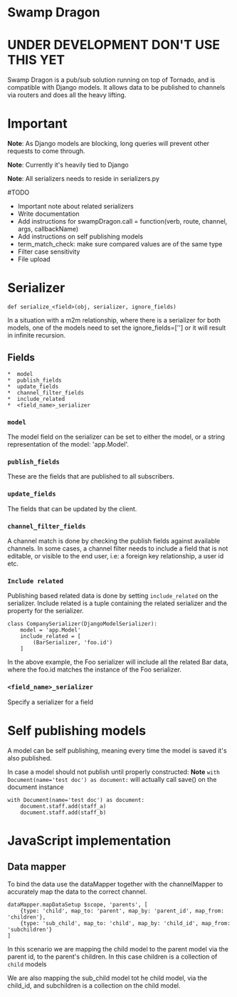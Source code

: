 Swamp Dragon
============

# UNDER DEVELOPMENT DON'T USE THIS YET

Swamp Dragon is a pub/sub solution running on top of Tornado, and is compatible with Django models.
It allows data to be published to channels via routers and does all the heavy lifting.


# Important
**Note**: As Django models are blocking, long queries will prevent other requests to come through.

**Note**: Currently it's heavily tied to Django

**Note**: All serializers needs to reside in serializers.py


#TODO
*  Important note about related serializers
*  Write documentation
*  Add instructions for swampDragon.call = function(verb, route, channel, args, callbackName)
*  Add instructions on self publishing models
*  term_match_check: make sure compared values are of the same type
*  Filter case sensitivity
*  File upload


# Serializer

    def serialize_<field>(obj, serializer, ignore_fields)

In a situation with a m2m relationship, where there is a serializer for both models, one of the models
need to set the ignore_fields=['<field name>'] or it will result in infinite recursion.

## Fields

    *  model
    *  publish_fields
    *  update_fields
    *  channel_filter_fields
    *  include_related
    *  <field_name>_serializer

### ```model```
The model field on the serializer can be set to either the model, or a string representation of the model:
'app.Model'.

### ```publish_fields```
These are the fields that are published to all subscribers.


### ```update_fields```
The fields that can be updated by the client.

### ```channel_filter_fields```
A channel match is done by checking the publish fields against available channels.
In some cases, a channel filter needs to include a field that is not editable, or visible to the end user,
i.e: a foreign key relationship, a user id etc.

### ```Include related```

Publishing based related data is done by setting ```include_related``` on the serializer.
Include related is a tuple containing the related serializer and the property for the serializer.

    class CompanySerializer(DjangoModelSerializer):
        model = 'app.Model'
        include_related = [
            (BarSerializer, 'foo.id')
        ]


In the above example, the Foo serializer will include all the related Bar data, where the foo.id matches the
instance of the Foo serializer.


### ```<field_name>_serializer```

Specify a serializer for a field


# Self publishing models

A model can be self publishing, meaning every time the model is saved it's also published.

In case a model should not publish until properly constructed:
**Note**  ```with Document(name='test doc') as document:``` will actually call save() on the document instance

    with Document(name='test doc') as document:
        document.staff.add(staff_a)
        document.staff.add(staff_b)


# JavaScript implementation

## Data mapper

To bind the data use the dataMapper together with the channelMapper to accurately map the data to the correct channel.

    dataMapper.mapDataSetup $scope, 'parents', [
        {type: 'child', map_to: 'parent', map_by: 'parent_id', map_from: 'children'},
        {type: 'sub_child', map_to: 'child', map_by: 'child_id', map_from: 'subchildren'}
    ]

In this scenario we are mapping the child model to the parent model via the parent id, to the parent's children.
In this case children is a collection of ```child``` models

We are also mapping the sub_child model tot he child model, via the child_id, and subchildren is a collection
on the child model.
